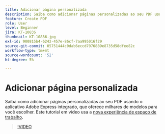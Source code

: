 ```yaml
---
title: Adicionar página personalizada
description: Saiba como adicionar páginas personalizadas ao seu PDF usando o aplicativo de Adobe Express integrado
feature: Create PDF
role: User
level: Beginner
jira: KT-10836
thumbnail: KT-10836.jpg
exl-id: 900815b4-6242-457e-86cf-7aa995016f29
source-git-commit: 05751444c0dab6eccd7076889e8735d58dfee82c
workflow-type: tm+mt
source-wordcount: '52'
ht-degree: 5%

---
```


# Adicionar página personalizada

Saiba como adicionar páginas personalizadas ao seu PDF usando o aplicativo Adobe Express integrado, que oferece milhares de modelos para você escolher. Este tutorial em vídeo usa a [nova experiência de espaço de trabalho](new-workspace.md).

>[!VIDEO](https://video.tv.adobe.com/v/347331?quality=12&learn=on&hidetitle=true)
